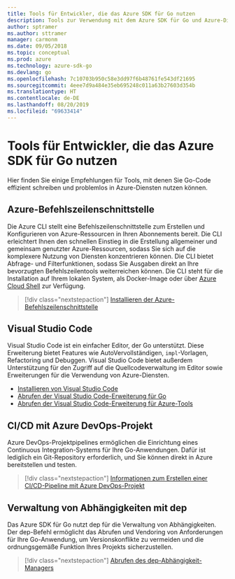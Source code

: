 ```yaml
---
title: Tools für Entwickler, die das Azure SDK für Go nutzen
description: Tools zur Verwendung mit dem Azure SDK für Go und Azure-Diensten
author: sptramer
ms.author: sttramer
manager: carmonm
ms.date: 09/05/2018
ms.topic: conceptual
ms.prod: azure
ms.technology: azure-sdk-go
ms.devlang: go
ms.openlocfilehash: 7c10703b950c58e3dd97f6b48761fe543df21695
ms.sourcegitcommit: 4eee7d9a484e35eb695248c011a63b27603d354b
ms.translationtype: HT
ms.contentlocale: de-DE
ms.lasthandoff: 08/20/2019
ms.locfileid: "69633414"
---
```

# <a name="tools-for-developers-using-the-azure-sdk-for-go"></a>Tools für Entwickler, die das Azure SDK für Go nutzen

Hier finden Sie einige Empfehlungen für Tools, mit denen Sie Go-Code effizient schreiben und problemlos in Azure-Diensten nutzen können.

## <a name="azure-cli"></a>Azure-Befehlszeilenschnittstelle

Die Azure CLI stellt eine Befehlszeilenschnittstelle zum Erstellen und Konfigurieren von Azure-Ressourcen in Ihren Abonnements bereit. Die CLI erleichtert Ihnen den schnellen Einstieg in die Erstellung allgemeiner und gemeinsam genutzter Azure-Ressourcen, sodass Sie sich auf die komplexere Nutzung von Diensten konzentrieren können. Die CLI bietet Abfrage- und Filterfunktionen, sodass Sie Ausgaben direkt an Ihre bevorzugten Befehlszeilentools weiterreichen können. Die CLI steht für die Installation auf Ihrem lokalen System, als Docker-Image oder über [Azure Cloud Shell](https://docs.microsoft.com/azure/cloud-shell/overview) zur Verfügung.

> [!div class="nextstepaction"]
> [Installieren der Azure-Befehlszeilenschnittstelle](/cli/azure/install-azure-cli)

## <a name="visual-studio-code"></a>Visual Studio Code

Visual Studio Code ist ein einfacher Editor, der Go unterstützt. Diese Erweiterung bietet Features wie AutoVervollständigen, `impl`-Vorlagen, Refactoring und Debuggen. Visual Studio Code bietet außerdem Unterstützung für den Zugriff auf die Quellcodeverwaltung im Editor sowie Erweiterungen für die Verwendung von Azure-Diensten.

* [Installieren von Visual Studio Code](https://code.visualstudio.com/Download)
* [Abrufen der Visual Studio Code-Erweiterung für Go](https://code.visualstudio.com/docs/languages/go)
* [Abrufen der Visual Studio Code-Erweiterung für Azure-Tools](https://marketplace.visualstudio.com/items?itemName=ms-vscode.vscode-azureextensionpack)

## <a name="cicd-with-azure-devops-project"></a>CI/CD mit Azure DevOps-Projekt

Azure DevOps-Projektpipelines ermöglichen die Einrichtung eines Continuous Integration-Systems für Ihre Go-Anwendungen. Dafür ist lediglich ein Git-Repository erforderlich, und Sie können direkt in Azure bereitstellen und testen.

> [!div class="nextstepaction"]
> [Informationen zum Erstellen einer CI/CD-Pipeline mit Azure DevOps-Projekt](/azure/devops-project/azure-devops-project-go)

## <a name="dependency-management-with-dep"></a>Verwaltung von Abhängigkeiten mit dep

Das Azure SDK für Go nutzt dep für die Verwaltung von Abhängigkeiten. Der dep-Befehl ermöglicht das Abrufen und Vendoring von Anforderungen für Ihre Go-Anwendung, um Versionskonflikte zu vermeiden und die ordnungsgemäße Funktion Ihres Projekts sicherzustellen.

> [!div class="nextstepaction"]
> [Abrufen des dep-Abhängigkeit-Managers](https://github.com/golang/dep)
